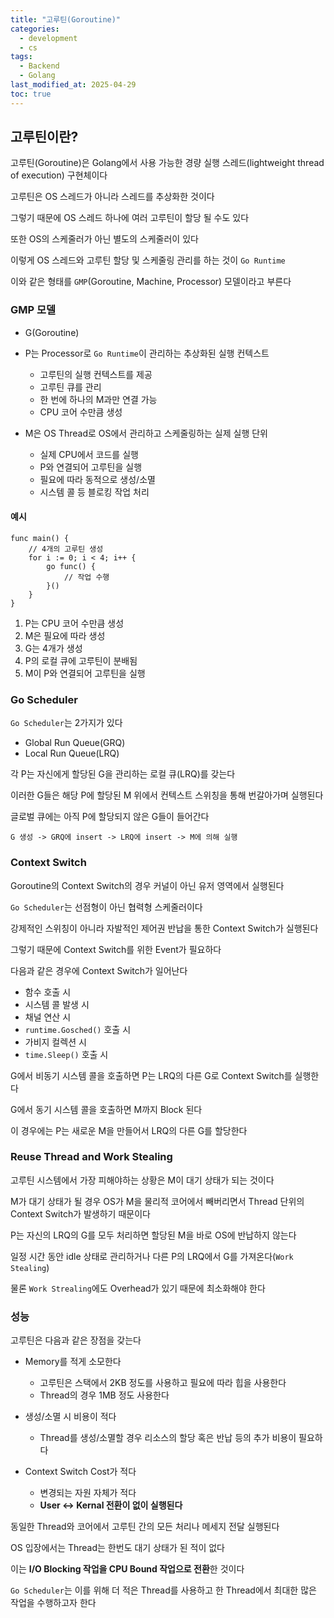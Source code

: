 ```yaml
---
title: "고루틴(Goroutine)"
categories:
  - development
  - cs
tags:
  - Backend
  - Golang
last_modified_at: 2025-04-29
toc: true
---
```


## 고루틴이란?

고루틴(Goroutine)은 Golang에서 사용 가능한 경량 실행 스레드(lightweight thread of execution) 구현체이다

고루틴은 OS 스레드가 아니라 스레드를 추상화한 것이다

그렇기 때문에 OS 스레드 하나에 여러 고루틴이 할당 될 수도 있다

또한 OS의 스케줄러가 아닌 별도의 스케줄러이 있다

이렇게 OS 스레드와 고루틴 할당 및 스케줄링 관리를 하는 것이 `Go Runtime`

이와 같은 형태를 `GMP`(Goroutine, Machine, Processor) 모델이라고 부른다

### GMP 모델

- G(Goroutine)
- P는 Processor로 `Go Runtime`이 관리하는 추상화된 실행 컨텍스트
  - 고루틴의 실행 컨텍스트를 제공
  - 고루틴 큐를 관리
  - 한 번에 하나의 M과만 연결 가능
  - CPU 코어 수만큼 생성
  
- M은 OS Thread로 OS에서 관리하고 스케줄링하는 실제 실행 단위
  - 실제 CPU에서 코드를 실행
  - P와 연결되어 고루틴을 실행
  - 필요에 따라 동적으로 생성/소멸
  - 시스템 콜 등 블로킹 작업 처리

#### 예시

```golang
func main() {
    // 4개의 고루틴 생성
    for i := 0; i < 4; i++ {
        go func() {
            // 작업 수행
        }()
    }
}
```

1. P는 CPU 코어 수만큼 생성
1. M은 필요에 따라 생성
1. G는 4개가 생성
1. P의 로컬 큐에 고루틴이 분배됨
1. M이 P와 연결되어 고루틴을 실행

### Go Scheduler

`Go Scheduler`는 2가지가 있다

- Global Run Queue(GRQ)
- Local Run Queue(LRQ)

각 P는 자신에게 할당된 G을 관리하는 로컬 큐(LRQ)를 갖는다

이러한 G들은 해당 P에 할당된 M 위에서 컨텍스트 스위칭을 통해 번갈아가며 실행된다

글로벌 큐에는 아직 P에 할당되지 않은 G들이 들어간다

```plaintext
G 생성 -> GRQ에 insert -> LRQ에 insert -> M에 의해 실행
```

### Context Switch

Goroutine의 Context Switch의 경우 커널이 아닌 유저 영역에서 실행된다

`Go Scheduler`는 선점형이 아닌 협력형 스케줄러이다

강제적인 스위칭이 아니라 자발적인 제어권 반납을 통한 Context Switch가 실행된다

그렇기 때문에 Context Switch를 위한 Event가 필요하다

다음과 같은 경우에 Context Switch가 일어난다

- 함수 호출 시
- 시스템 콜 발생 시
- 채널 연산 시
- `runtime.Gosched()` 호출 시
- 가비지 컬렉션 시
- `time.Sleep()` 호출 시

G에서 비동기 시스템 콜을 호출하면 P는 LRQ의 다른 G로 Context Switch를 실행한다

G에서 동기 시스템 콜을 호출하면 M까지 Block 된다

이 경우에는 P는 새로운 M을 만들어서 LRQ의 다른 G를 할당한다

### Reuse Thread and Work Stealing

고루틴 시스템에서 가장 피해야하는 상황은 M이 대기 상태가 되는 것이다

M가 대기 상태가 될 경우 OS가 M을 물리적 코어에서 빼버리면서 Thread 단위의 Context Switch가 발생하기 때문이다

P는 자신의 LRQ의 G를 모두 처리하면 할당된 M을 바로 OS에 반납하지 않는다

일정 시간 동안 idle 상태로 관리하거나 다른 P의 LRQ에서 G를 가져온다(`Work Stealing`)

물론 `Work Strealing`에도 Overhead가 있기 때문에 최소화해야 한다

### 성능

고루틴은 다음과 같은 장점을 갖는다

- Memory를 적게 소모한다
  - 고루틴은 스택에서 2KB 정도를 사용하고 필요에 따라 힙을 사용한다
  - Thread의 경우 1MB 정도 사용한다

- 생성/소멸 시 비용이 적다
  - Thread를 생성/소멸할 경우 리소스의 할당 혹은 반납 등의 추가 비용이 필요하다
  
- Context Switch Cost가 적다
  - 변경되는 자원 자체가 적다
  - **User <-> Kernal 전환이 없이 실행된다**

동일한 Thread와 코어에서 고루틴 간의 모든 처리나 메세지 전달 실행된다

OS 입장에서는 Thread는 한번도 대기 상태가 된 적이 없다

이는 **I/O Blocking 작업을 CPU Bound 작업으로 전환**한 것이다

`Go Scheduler`는 이를 위해 더 적은 Thread를 사용하고 한 Thread에서 최대한 많은 작업을 수행하고자 한다
